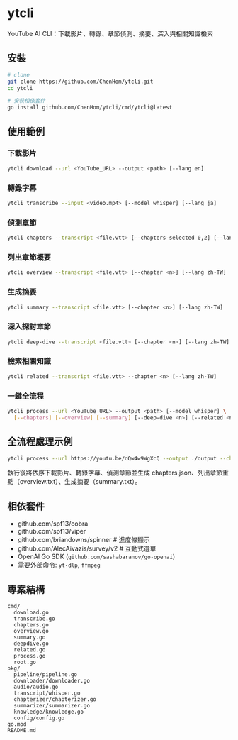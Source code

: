 # ytcli

YouTube AI CLI：下載影片、轉錄、章節偵測、摘要、深入與相關知識檢索

## 安裝

```bash
# clone
git clone https://github.com/ChenHom/ytcli.git
cd ytcli

# 安裝相依套件
go install github.com/ChenHom/ytcli/cmd/ytcli@latest
```

## 使用範例

### 下載影片

```bash
ytcli download --url <YouTube_URL> --output <path> [--lang en]
```

### 轉錄字幕

```bash
ytcli transcribe --input <video.mp4> [--model whisper] [--lang ja]
```

### 偵測章節

```bash
ytcli chapters --transcript <file.vtt> [--chapters-selected 0,2] [--lang en]
```

### 列出章節概要

```bash
ytcli overview --transcript <file.vtt> [--chapter <n>] [--lang zh-TW]
```

### 生成摘要

```bash
ytcli summary --transcript <file.vtt> [--chapter <n>] [--lang zh-TW]
```

### 深入探討章節

```bash
ytcli deep-dive --transcript <file.vtt> [--chapter <n>] [--lang zh-TW]
```

### 檢索相關知識

```bash
ytcli related --transcript <file.vtt> --chapter <n> [--lang zh-TW]
```

### 一鍵全流程

```bash
ytcli process --url <YouTube_URL> --output <path> [--model whisper] \
  [--chapters] [--overview] [--summary] [--deep-dive <n>] [--related <n>] [--lang en]
```

## 全流程處理示例

```bash
ytcli process --url https://youtu.be/dQw4w9WgXcQ --output ./output --chapters --overview --summary
```

執行後將依序下載影片、轉錄字幕、偵測章節並生成 chapters.json、列出章節重點（overview.txt）、生成摘要（summary.txt）。

## 相依套件

- github.com/spf13/cobra
- github.com/spf13/viper
- github.com/briandowns/spinner    # 進度條顯示
- github.com/AlecAivazis/survey/v2 # 互動式選單
- OpenAI Go SDK (`github.com/sashabaranov/go-openai`)
- 需要外部命令: `yt-dlp`, `ffmpeg`

## 專案結構

```
cmd/
  download.go
  transcribe.go
  chapters.go
  overview.go
  summary.go
  deepdive.go
  related.go
  process.go
  root.go
pkg/
  pipeline/pipeline.go
  downloader/downloader.go
  audio/audio.go
  transcript/whisper.go
  chapterizer/chapterizer.go
  summarizer/summarizer.go
  knowledge/knowledge.go
  config/config.go
go.mod
README.md
```
